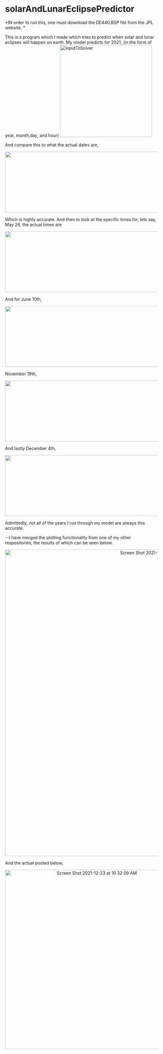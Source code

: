 # solarAndLunarEclipsePredictor

*IN order to run this, one must download the DE440.BSP file from the JPL website. *

This is a program which I made which tries to predict when solar and lunar eclipses will happen on earth. My model predicts for 2021, (in the form of year, month,day, and hour)
<img width="303" alt="inputToSolver" src="https://user-images.githubusercontent.com/37377528/120257038-6d834a80-c25d-11eb-89b9-f3c9041ab5ee.png">

And compare this to what the actual dates are,
<p align="center">
  <img width="600" height="200" src="https://user-images.githubusercontent.com/37377528/120106565-7b38b300-c12b-11eb-8ca0-3bb82728881f.png">
</p>

Which is highly accurate. And then to look at the specific times for, lets say, May 26, the actual times are 
<p align="center">
  <img width="600" height="200" src="https://user-images.githubusercontent.com/37377528/120106615-cb177a00-c12b-11eb-8eee-521c8a0482eb.png">
</p>

And for June 10th,
<p align="center">
  <img width="600" height="200" src="https://user-images.githubusercontent.com/37377528/120106770-61e43680-c12c-11eb-9775-695575f3b16e.png">
</p>

November 19th, 
<p align="center">
  <img width="600" height="200" src="https://user-images.githubusercontent.com/37377528/120106785-732d4300-c12c-11eb-8c0b-f94b8ed80d35.png">
</p>
And lastly December 4th,
<p align="center">
  <img width="600" height="200" src="https://user-images.githubusercontent.com/37377528/120106799-7de7d800-c12c-11eb-844b-fbdae84fa211.png">
</p>

Admittedly, not all of the years I run through my model are always this accurate. 

--I have merged the plotting functionality from one of my other respositories, the results of which can be seen below.

<p align="center">
  <img width="1007" alt="Screen Shot 2021-12-23 at 10 29 30 AM" src="https://user-images.githubusercontent.com/37377528/147261355-8d12aee0-066e-48bd-858f-adbacef21255.png">
</p>

And the actual posted below,
<p align="center">
  <img width="589" alt="Screen Shot 2021-12-23 at 10 32 09 AM" src="https://user-images.githubusercontent.com/37377528/147261517-5c0a698e-3a1c-4b93-b69c-96b65b6bec08.png">

</p>
